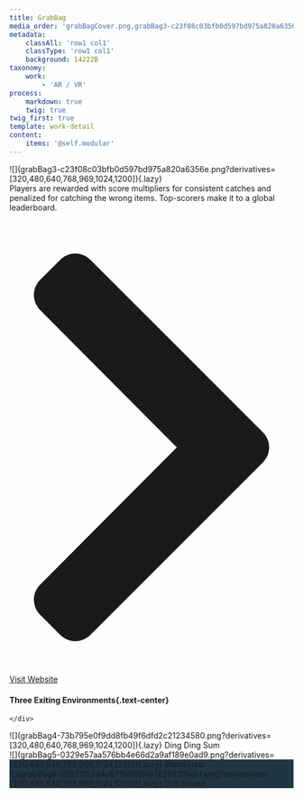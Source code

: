 ```yaml
---
title: GrabBag
media_order: 'grabBagCover.png,grabBag3-c23f08c03bfb0d597bd975a820a6356e.png,grabBag4-73b795e0f9dd8fb49f6dfd2c21234580.png,grabBag5-0329e57aa576bb4e66d2a9af189e0ad9.png,grabBag6-95571152d4c87158885fe7829231bdbf.png'
metadata:
    classAll: 'row1 col1'
    classType: 'row1 col1'
    background: 14222B
taxonomy:
    work:
        - 'AR / VR'
process:
    markdown: true
    twig: true
twig_first: true
template: work-detail
content:
    items: '@self.modular'
---
```


<style type="text/css">
	.work-content {
		padding: 30px 0;
		margin-bottom: 30px;
	}
    .work-content p {
        font-size: 18px;
        line-height: 32px;
        margin-bottom: 1.45rem;
        color: #f1f1f1;
    }
    .work-content a {
    	display: block;
    	color: #f1f1f1;
    	text-decoration: none;
    }
    .work-content a:after {
    	content: "";
	    display: block;
	    margin: auto;
	    height: 1px;
	    width: 0;
	    background: transparent;
	    transition: width .25s ease,background-color .25s ease;
    }
    .work-content a:hover:after {
    	width: 100%;
	    background: #ffcc04;
    }
    .work-content a:hover {
    	color: #f1f1f1;
    	text-decoration: none;	
    }
    .work-content a svg {
    	color: #ffcc04;
    }
    .work-content .content-center {
        display: flex;
        flex-direction: column;
    	justify-content: center;
    }
    .work-content .row {
        margin-bottom: 50px;
    }
    .work-content .row:last-child {
        margin-bottom: 0;
    }
    .work-content h4 {
        font-size: 28px;
        line-height: 32px;
        margin-bottom: 1.45rem;
        color: #f1f1f1;
        font-weight: 700;
    }
</style>

<script src="//cdnjs.cloudflare.com/ajax/libs/jquery.lazy/1.7.9/jquery.lazy.min.js"></script>

<script type="text/javascript">
    $('.lazy').Lazy();
</script>

<div class="container">
	<div class="row">
	    <div class="col-md-5 offset-md-1" markdown=1>
![](grabBag3-c23f08c03bfb0d597bd975a820a6356e.png?derivatives=[320,480,640,768,969,1024,1200]){.lazy}
	    </div>
	    <div class="col-md-5 content-center" markdown="1">
Players are rewarded with score multipliers for consistent catches and penalized for catching the wrong items. Top-scorers make it to a global leaderboard.

[<svg aria-hidden="true" data-prefix="fas" data-icon="chevron-right" class="svg-inline--fa fa-chevron-right fa-w-10 textPrimary" role="img" xmlns="http://www.w3.org/2000/svg" viewBox="0 0 320 512"><path fill="currentColor" d="M285.476 272.971L91.132 467.314c-9.373 9.373-24.569 9.373-33.941 0l-22.667-22.667c-9.357-9.357-9.375-24.522-.04-33.901L188.505 256 34.484 101.255c-9.335-9.379-9.317-24.544.04-33.901l22.667-22.667c9.373-9.373 24.569-9.373 33.941 0L285.475 239.03c9.373 9.372 9.373 24.568.001 33.941z"></path></svg> Visit Website](http://www.grabbagvr.com/)
	    </div>
	</div>
	<div markdown="1">
#### Three Exiting Environments{.text-center}
	</div>
</div>

<div style="background: linear-gradient(transparent 50%, #213643 50%);">
	<div class="container">
		<div class="row pt-4 pb-3">
			<div class="col-md-4 text-center" markdown=1>
![](grabBag4-73b795e0f9dd8fb49f6dfd2c21234580.png?derivatives=[320,480,640,768,969,1024,1200]){.lazy}
Ding Ding Sum
			</div>
			<div class="col-md-4 text-center" markdown=1>
![](grabBag5-0329e57aa576bb4e66d2a9af189e0ad9.png?derivatives=[320,480,640,768,969,1024,1200]){.lazy}
MardiGrab
			</div>
			<div class="col-md-4 text-center" markdown=1>
![](grabBag6-95571152d4c87158885fe7829231bdbf.png?derivatives=[320,480,640,768,969,1024,1200]){.lazy}
Orb Smash
			</div>
		</div>
	</div>
	